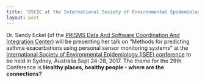 ```yaml
---
title: 'DSCIC at the International Society of Environmental Epidemiology (ISEE) conference'
layout: post
---
```


Dr. Sandy Eckel (of the [PRISMS Data And Software Coordination And Integration Center](/projects/dscic/)) will be presenting her talk on “Methods for predicting asthma exacerbations using personal sensor monitoring systems” at the [International Society of Environmental Epidemiology (ISEE) conference](http://www.isee2017.com/) to be held in Sydney, Australia Sept 24-28, 2017. The theme for the 29th Conference is **Healthy places, healthy people - where are the connections?**
